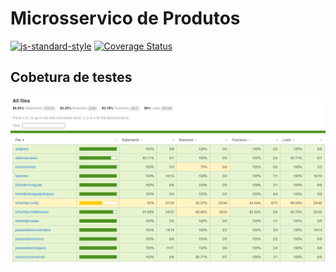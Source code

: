 # Microsservico de Produtos
[![js-standard-style](https://img.shields.io/badge/code%20style-standard-brightgreen.svg?style=flat-square)](https://github.com/karma-runner/karma-coverage)
[![Coverage Status](https://img.shields.io/badge/coverage-87%25-brightgreen.svg?style=flat-square)](https://your-link-here)


## Cobetura de testes
![Cobertura](./assets/cobertura.png)

